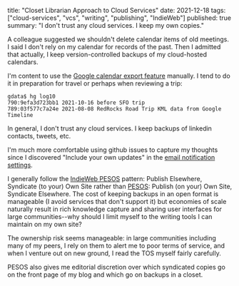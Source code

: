 title: "Closet Librarian Approach to Cloud Services"
date: 2021-12-18
tags: ["cloud-services", "vcs", "writing", "publishing", "IndieWeb"]
published: true
summary: "I don't trust any cloud services. I keep my own copies."

A colleague suggested we shouldn't delete calendar items of old meetings.
I said I don't rely on my calendar for records of the past.
Then I admitted that actually, I keep version-controlled backups of my cloud-hosted calendars.

I'm content to use the [Google calendar export feature](https://support.google.com/calendar/answer/37111?hl=en)
manually. I tend to do it in preparation for travel or perhaps when reviewing a trip:

```
gdata$ hg log10
790:9efa3d723bb1 2021-10-16 before SFO trip
789:03f577c7a24e 2021-08-08 RedRocks Road Trip KML data from Google Timeline
```

In general, I don't trust any cloud services. I keep backups of
linkedin contacts, tweets, etc.

I'm much more comfortable using github issues to capture my thoughts
since I discovered "Include your own updates" in the
[email notification settings](https://docs.github.com/en/account-and-profile/managing-subscriptions-and-notifications-on-github/setting-up-notifications/configuring-notifications#customizing-your-email-notifications).

I generally follow the [IndieWeb PESOS](https://indieweb.org/PESOS) pattern: Publish Elsewhere, Syndicate (to your) Own Site
rather than [PESOS](https://indieweb.org/POSSE): Publish (on your) Own Site, Syndicate Elsewhere.
The cost of keeping backups in an open format is manageable (I avoid services that don't support it)
but economies of scale naturally result in rich knowledge capture and sharing user interfaces for large
communities--why should I limit myself to the writing tools I can maintain on my own site?

The ownership risk seems manageable: in large communities including many of my peers,
I rely on them to alert me to poor terms of service, and when I venture out on new ground,
I read the TOS myself fairly carefully.

PESOS also gives me editorial discretion over which syndicated copies go on the front page of my blog
and which go on backups in a closet.
